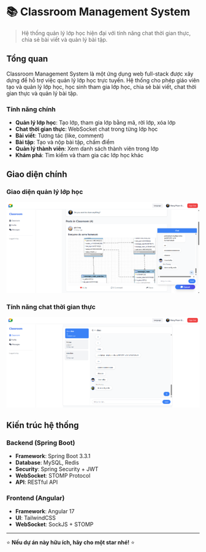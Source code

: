 # 📚 Classroom Management System

> Hệ thống quản lý lớp học hiện đại với tính năng chat thời gian thực, chia sẻ bài viết và quản lý bài tập.

## Tổng quan

Classroom Management System là một ứng dụng web full-stack được xây dựng để hỗ trợ việc quản lý lớp học trực tuyến. Hệ thống cho phép giáo viên tạo và quản lý lớp học, học sinh tham gia lớp học, chia sẻ bài viết, chat thời gian thực và quản lý bài tập.

### Tính năng chính

- **Quản lý lớp học**: Tạo lớp, tham gia lớp bằng mã, rời lớp, xóa lớp
- **Chat thời gian thực**: WebSocket chat trong từng lớp học
- **Bài viết**: Tương tác (like, comment)
- **Bài tập**: Tạo và nộp bài tập, chấm điểm
- **Quản lý thành viên**: Xem danh sách thành viên trong lớp
- **Khám phá**: Tìm kiếm và tham gia các lớp học khác

## Giao diện chính

### Giao diện quản lý lớp học
![Classroom Management Interface](docs/classroom.png)

### Tính năng chat thời gian thực  
![Real-time Chat Feature](docs/chat.png)

## Kiến trúc hệ thống

### Backend (Spring Boot)
- **Framework**: Spring Boot 3.3.1
- **Database**: MySQL, Redis
- **Security**: Spring Security + JWT
- **WebSocket**: STOMP Protocol
- **API**: RESTful API

### Frontend (Angular)
- **Framework**: Angular 17
- **UI**: TailwindCSS
- **WebSocket**: SockJS + STOMP



---
⭐ **Nếu dự án này hữu ích, hãy cho một star nhé!** ⭐

